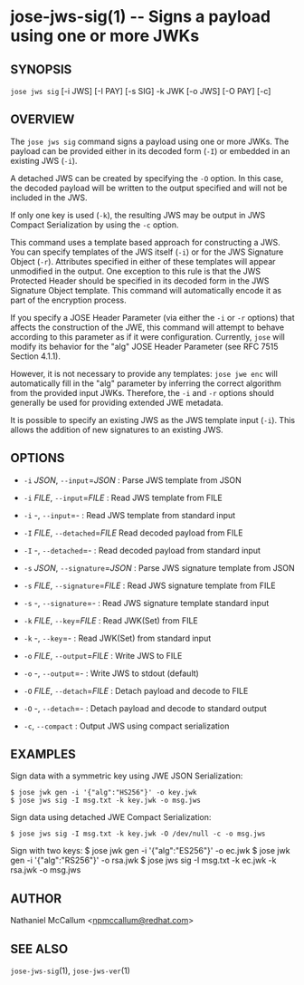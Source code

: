 jose-jws-sig(1) -- Signs a payload using one or more JWKs
=========================================================

## SYNOPSIS

`jose jws sig` [-i JWS] [-I PAY] [-s SIG] -k JWK [-o JWS] [-O PAY] [-c]

## OVERVIEW

The `jose jws sig` command signs a payload using one or more JWKs. The payload
can be provided either in its decoded form (`-I`) or embedded in an existing
JWS (`-i`).

A detached JWS can be created by specifying the `-O` option. In this case,
the decoded payload will be written to the output specified and will not be
included in the JWS.

If only one key is used (`-k`), the resulting JWS may be output in JWS Compact
Serialization by using the `-c` option.

This command uses a template based approach for constructing a JWS. You can
specify templates of the JWS itself (`-i`) or for the JWS Signature Object
(`-r`). Attributes specified in either of these templates will appear
unmodified in the output. One exception to this rule is that the JWS Protected
Header should be specified in its decoded form in the JWS Signature Object
template. This command will automatically encode it as part of the encryption
process.

If you specify a JOSE Header Parameter (via either the `-i` or `-r` options)
that affects the construction of the JWE, this command will attempt to behave
according to this parameter as if it were configuration. Currently, `jose` will
modify its behavior for the "alg" JOSE Header Parameter (see RFC 7515 Section
4.1.1).

However, it is not necessary to provide any templates: `jose jwe enc` will
automatically fill in the "alg" parameter by inferring the correct algorithm
from the provided input JWKs. Therefore, the `-i` and `-r` options should
generally be used for providing extended JWE metadata.

It is possible to specify an existing JWS as the JWS template input (`-i`).
This allows the addition of new signatures to an existing JWS.

## OPTIONS

* `-i` _JSON_,  `--input`=_JSON_ :
  Parse JWS template from JSON

* `-i` _FILE_,  `--input`=_FILE_ :
  Read JWS template from FILE

* `-i` -, `--input`=- :
  Read JWS template from standard input

* `-I` _FILE_, `--detached`=_FILE_
  Read decoded payload from FILE

* `-I` -, `--detached`=- :
  Read decoded payload from standard input

* `-s` _JSON_, `--signature`=_JSON_ :
  Parse JWS signature template from JSON

* `-s` _FILE_, `--signature`=_FILE_ :
  Read JWS signature template from FILE

* `-s` -, `--signature`=- :
  Read JWS signature template standard input

* `-k` _FILE_, `--key`=_FILE_ :
  Read JWK(Set) from FILE

* `-k` -, `--key`=- :
  Read JWK(Set) from standard input

* `-o` _FILE_, `--output`=_FILE_ :
  Write JWS to FILE

* `-o` -, `--output`=- :
  Write JWS to stdout (default)

* `-O` _FILE_, `--detach`=_FILE_ :
  Detach payload and decode to FILE

* `-O` -, `--detach`=- :
  Detach payload and decode to standard output

* `-c`, `--compact` :
  Output JWS using compact serialization

## EXAMPLES

Sign data with a symmetric key using JWE JSON Serialization:

    $ jose jwk gen -i '{"alg":"HS256"}' -o key.jwk
    $ jose jws sig -I msg.txt -k key.jwk -o msg.jws

Sign data using detached JWE Compact Serialization:

    $ jose jws sig -I msg.txt -k key.jwk -O /dev/null -c -o msg.jws

Sign with two keys:
    $ jose jwk gen -i '{"alg":"ES256"}' -o ec.jwk
    $ jose jwk gen -i '{"alg":"RS256"}' -o rsa.jwk
    $ jose jws sig -I msg.txt -k ec.jwk -k rsa.jwk -o msg.jws

## AUTHOR

Nathaniel McCallum &lt;npmccallum@redhat.com&gt;

## SEE ALSO

`jose-jws-sig`(1),
`jose-jws-ver`(1)
